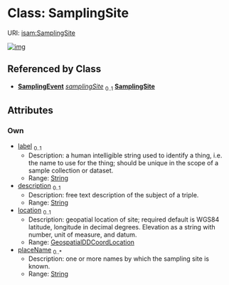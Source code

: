 
# Class: SamplingSite




URI: [isam:SamplingSite](http://resource.isamples.org/schema/SamplingSite)


[![img](https://yuml.me/diagram/nofunky;dir:TB/class/[GeospatialDDCoordLocation]<location%200..1-++[SamplingSite&#124;label:string%20%3F;description:string%20%3F;placeName:string%20*],[SamplingEvent]++-%20samplingSite%200..1>[SamplingSite],[SamplingEvent],[GeospatialDDCoordLocation])](https://yuml.me/diagram/nofunky;dir:TB/class/[GeospatialDDCoordLocation]<location%200..1-++[SamplingSite&#124;label:string%20%3F;description:string%20%3F;placeName:string%20*],[SamplingEvent]++-%20samplingSite%200..1>[SamplingSite],[SamplingEvent],[GeospatialDDCoordLocation])

## Referenced by Class

 *  **[SamplingEvent](SamplingEvent.md)** *[samplingSite](samplingSite.md)*  <sub>0..1</sub>  **[SamplingSite](SamplingSite.md)**

## Attributes


### Own

 * [label](label.md)  <sub>0..1</sub>
     * Description: a human intelligible string used to identify a thing, i.e. the name to use for the thing; should be unique in the scope of a sample collection or dataset.
     * Range: [String](types/String.md)
 * [description](description.md)  <sub>0..1</sub>
     * Description: free text description of the subject of a triple.
     * Range: [String](types/String.md)
 * [location](location.md)  <sub>0..1</sub>
     * Description: geopatial location of site; required default is WGS84 latitude, longitude in decimal degrees. Elevation as a string with number, unit of measure, and datum.
     * Range: [GeospatialDDCoordLocation](GeospatialDDCoordLocation.md)
 * [placeName](placeName.md)  <sub>0..\*</sub>
     * Description: one or more names by which the sampling site is known.
     * Range: [String](types/String.md)

